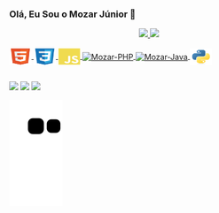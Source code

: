 ### Olá, Eu Sou o Mozar Júnior 👋
<!--

- 🌱 Estou Estudando Back End
- 📫 Contate me no Email: mozarjunior97@gmail.com
-->
<div align="center">

  <a href="https://github.com/mozarjunior">
  <img height="180em" src="https://github-readme-stats.vercel.app/api?username=mozarjunior&show_icons=true&theme=dark&include_all_commits=true&count_private=true"/>
  <img height="180em" src="https://github-readme-stats.vercel.app/api/top-langs/?username=mozarjunior&layout=compact&langs_count=7&theme=dark"/>

</div>

<div style="display: inline_block"><br>

  <img align="center" alt="Mozar-HTML" height="30" width="40" src="https://raw.githubusercontent.com/devicons/devicon/master/icons/html5/html5-original.svg">
  <img align="center" alt="Mozar-CSS" height="30" width="40" src="https://raw.githubusercontent.com/devicons/devicon/master/icons/css3/css3-original.svg">
  <img align="center" alt="Mozar-Js" height="30" width="40" src="https://raw.githubusercontent.com/devicons/devicon/master/icons/javascript/javascript-plain.svg">
  <img align="center" alt="Mozar-PHP" height="30" width="40" src="https://cdn.jsdelivr.net/gh/devicons/devicon/icons/php/php-plain.svg">
  <img align="center" alt="Mozar-Java" height="30" width="40" src="https://cdn.jsdelivr.net/gh/devicons/devicon/icons/java/java-original-wordmark.svg">
  <img align="center" alt="Mozar-Python" height="30" width="40" src="https://raw.githubusercontent.com/devicons/devicon/master/icons/python/python-original.svg">

</div>

  ##

<div>

<a href = "mailto: mozarjunior97@gmail.com"><img src="https://img.shields.io/badge/-Gmail-%23333?style=for-the-badge&logo=gmail&logoColor=white" target="_blank"></a>
<a href="https://www.instagram.com/mozarjr_" target="_blank"><img src="https://img.shields.io/badge/-Instagram-%23E4405F?style=for-the-badge&logo=instagram&logoColor=white" target="_blank"></a>
<a href="https://www.linkedin.com/in/francisco-mozar-826b03209" target="_blank"><img src="https://img.shields.io/badge/-LinkedIn-%230077B5?style=for-the-badge&logo=linkedin&logoColor=white" target="_blank"></a>

</div>

![snake gif](https://github.com/MozarJunior/mozarjunior/blob/output/github-contribution-grid-snake.svg)
